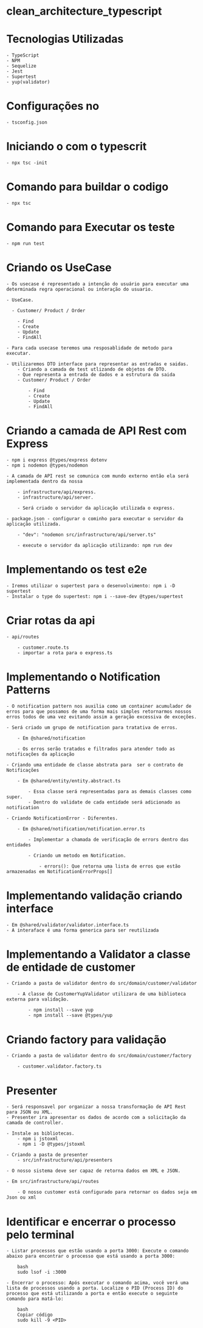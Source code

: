 # clean_architecture_typescript

# Tecnologias Utilizadas

    - TypeScript
    - NPM
    - Sequelize
    - Jest
    - Supertest
    - yup(validator)

# Configurações no

    - tsconfig.json

# Iniciando o com o typescrit

    - npx tsc -init

# Comando para buildar o codigo

    - npx tsc

# Comando para Executar os teste

    - npm run test

# Criando os UseCase

    - Os usecase é representado a intenção do usuário para executar uma determinada regra operacional ou interação do usuario.

    - UseCase.

      - Customer/ Product / Order

        - Find
        - Create
        - Update
        - FindAll

    - Para cada usecase teremos uma resposablidade de metodo para executar.

    - Utilizaremos DTO interface para representar as entradas e saidas.
        - Criando a camada de test utlizando de objetos de DTO.
        - Que representa a entrada de dados e a estrutura da saida
        - Customer/ Product / Order

            - Find
            - Create
            - Update
            - FindAll

# Criando a camada de API Rest com Express

    - npm i express @types/express dotenv
    - npm i nodemon @types/nodemon

    - A camada de API rest se comunica com mundo externo então ela será implementada dentro da nossa

        - infrastructure/api/express.
        - infrastructure/api/server.

        - Será criado o servidor da aplicação utilizada o express.

    - package.json - configurar o cominho para executar o servidor da aplicação utilizada.

        - "dev": "nodemon src/infrastructure/api/server.ts"

        - execute o servidor da aplicação utilizando: npm run dev

# Implementando os test e2e

    - Iremos utilizar o supertest para o desenvolvimento: npm i -D supertest
    - Instalar o type do supertest: npm i --save-dev @types/supertest

# Criar rotas da api

    - api/routes

        - customer.route.ts
        - importar a rota para o express.ts

# Implementando o Notification Patterns

    - O notification pattern nos auxilia como um container acumulador de erros para que possamos de uma forma mais simples retornarmos nossos erros todos de uma vez evitando assim a geração excessiva de exceções.

    - Será criado um grupo de notification para tratativa de erros.

        - Em @shared/notification

        - Os erros serão tratados e filtrados para atender todo as notificações da aplicação

    - Criando uma entidade de classe abstrata para  ser o contrato de Notificações

        - Em @shared/entity/entity.abstract.ts

            - Essa classe será representadas para as demais classes como super.
            - Dentro do validate de cada entidade será adicionado as notification

    - Criando NotificationError - Diferentes.

        - Em @shared/notification/notification.error.ts

            - Implementar a chamada de verificação de errors dentro das entidades

            - Criando um metodo em Notification.

                - errors(): Que retorna uma lista de erros que estão armazenadas em NotificationErrorProps[]

# Implementando validação criando interface

    - Em @shared/validator/validator.interface.ts
    - A interaface é uma forma generica para ser reutilizada

# Implementando a Validator a classe de entidade de customer

    - Criando a pasta de validator dentro do src/domain/customer/validator

        - A classe de CustomerYupValidator utilizara de uma biblioteca externa para validação.

            - npm install --save yup
            - npm install --save @types/yup

# Criando factory para validação

    - Criando a pasta de validator dentro do src/domain/customer/factory

        - customer.validator.factory.ts

# Presenter

    - Será responsavel por organizar a nossa transformação de API Rest para JSON ou XML.
    - Presenter ira apresentar os dados de acordo com a solicitação da camada de controller.

    - Instale as bibliotecas.
        - npm i jstoxml
        - npm i -D @types/jstoxml

    - Criando a pasta de presenter
        - src/infrastructure/api/presenters

    - O nosso sistema deve ser capaz de retorna dados em XML e JSON.

    - Em src/infrastructure/api/routes

        - O nosso customer está configurado para retornar os dados seja em Json ou xml

# Identificar e encerrar o processo pelo terminal

    - Listar processos que estão usando a porta 3000: Execute o comando abaixo para encontrar o processo que está usando a porta 3000:

        bash
        sudo lsof -i :3000

    - Encerrar o processo: Após executar o comando acima, você verá uma lista de processos usando a porta. Localize o PID (Process ID) do processo que está utilizando a porta e então execute o seguinte comando para matá-lo:

        bash
        Copiar código
        sudo kill -9 <PID>